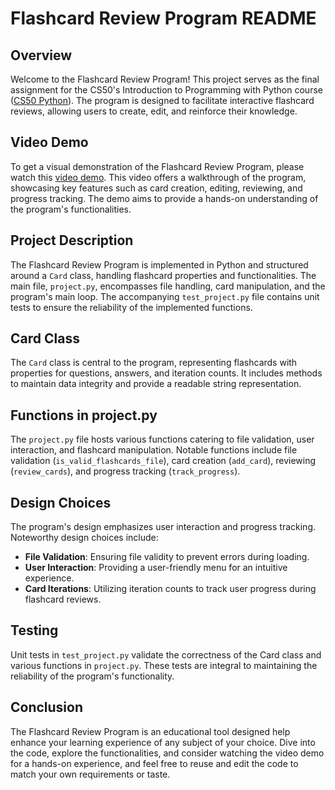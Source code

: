# Flashcard Review Program README

## Overview

Welcome to the Flashcard Review Program! This project serves as the final assignment for the CS50's Introduction to Programming with Python course ([CS50 Python](https://cs50.harvard.edu/python/2022/)). The program is designed to facilitate interactive flashcard reviews, allowing users to create, edit, and reinforce their knowledge.

## Video Demo

To get a visual demonstration of the Flashcard Review Program, please watch this [video demo](#). This video offers a walkthrough of the program, showcasing key features such as card creation, editing, reviewing, and progress tracking. The demo aims to provide a hands-on understanding of the program's functionalities.

## Project Description

The Flashcard Review Program is implemented in Python and structured around a `Card` class, handling flashcard properties and functionalities. The main file, `project.py`, encompasses file handling, card manipulation, and the program's main loop. The accompanying `test_project.py` file contains unit tests to ensure the reliability of the implemented functions.

## Card Class

The `Card` class is central to the program, representing flashcards with properties for questions, answers, and iteration counts. It includes methods to maintain data integrity and provide a readable string representation.

## Functions in project.py

The `project.py` file hosts various functions catering to file validation, user interaction, and flashcard manipulation. Notable functions include file validation (`is_valid_flashcards_file`), card creation (`add_card`), reviewing (`review_cards`), and progress tracking (`track_progress`).

## Design Choices

The program's design emphasizes user interaction and progress tracking. Noteworthy design choices include:

- **File Validation**: Ensuring file validity to prevent errors during loading.
- **User Interaction**: Providing a user-friendly menu for an intuitive experience.
- **Card Iterations**: Utilizing iteration counts to track user progress during flashcard reviews.

## Testing

Unit tests in `test_project.py` validate the correctness of the Card class and various functions in `project.py`. These tests are integral to maintaining the reliability of the program's functionality.

## Conclusion

The Flashcard Review Program is an educational tool designed help enhance your learning experience of any subject of your choice. Dive into the code, explore the functionalities, and consider watching the video demo for a hands-on experience, and feel free to reuse and edit the code to match your own requirements or taste.
